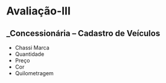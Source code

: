 # Avaliação-III

## \_Concessionária – Cadastro de Veículos

- Chassi Marca
- Quantidade
- Preço
- Cor
- Quilometragem

